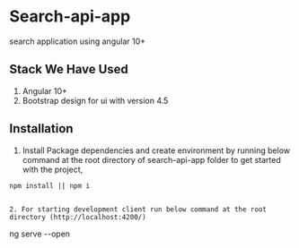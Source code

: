 # Search-api-app
search application using angular 10+


## Stack We Have Used

1. Angular 10+
2. Bootstrap design for ui with version 4.5

## Installation 


1. Install Package dependencies and create environment by running below command at the root directory of search-api-app folder to get started with the project,

```
npm install || npm i

```
```

2. For starting development client run below command at the root directory (http://localhost:4200/)

```
ng serve --open
